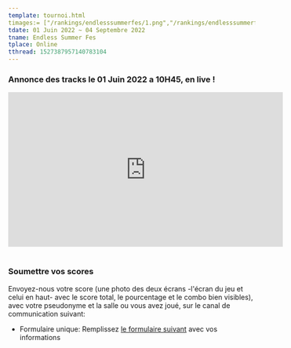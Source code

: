 ```yaml
---
template: tournoi.html
timages:= ["/rankings/endlesssummerfes/1.png","/rankings/endlesssummerfes/2.png","/rankings/endlesssummerfes/3.png","/rankings/endlesssummerfes/5.png","/rankings/endlesssummerfes/7.png","/rankings/endlesssummerfes/8.png","/rankings/endlesssummerfes/9.png","/rankings/endlesssummerfes/10.png","/rankings/endlesssummerfes/11.png","/rankings/endlesssummerfes/12.png","/rankings/endlesssummerfes/13.png","/rankings/endlesssummerfes/14.png","/rankings/endlesssummerfes/15.png","/rankings/endlesssummerfes/16.png","/rankings/endlesssummerfes/6.png"]
tdate: 01 Juin 2022 ~ 04 Septembre 2022
tname: Endless Summer Fes
tplace: Online
tthread: 1527387957140783104
---
```

<h3>Annonce des tracks le 01 Juin 2022 a 10H45, en live !</h3>
<div class="ratio ratio-16x9">
    <iframe width="560" height="315" src="https://www.youtube.com/embed/BLw9Ik-FXD8" title="YouTube video player" frameborder="0" allow="accelerometer; autoplay; clipboard-write; encrypted-media; gyroscope; picture-in-picture" allowfullscreen></iframe>
</div>
<br>
<h3>Soumettre vos scores</h3>
<p>
Envoyez-nous votre score (une photo des deux écrans -l'écran du jeu et celui en haut- avec le score total, le pourcentage et le combo bien visibles), avec votre pseudonyme et la salle ou vous avez joué, sur le canal de communication suivant: 
<ul>
    <li>Formulaire unique: Remplissez <a href="https://forms.gle/LXJ5zEjTu3MRN76g6">le formulaire suivant</a> avec vos informations</li>
</ul>
</p>